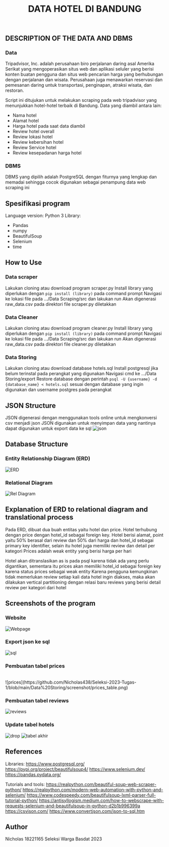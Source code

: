 <h1 align="center">
  <br>
  DATA HOTEL DI BANDUNG
  <br>
  <br>
</h1>


## DESCRIPTION OF THE DATA AND DBMS

### Data 
Tripadvisor, Inc. adalah perusahaan biro perjalanan daring asal Amerika Serikat yang mengoperasikan situs web dan aplikasi seluler yang berisi konten buatan pengguna dan situs web pencarian harga yang berhubungan dengan perjalanan dan wisata. Perusahaan juga menawarkan reservasi dan pemesanan daring untuk transportasi, penginapan, atraksi wisata, dan restoran.

Script ini ditujukan untuk melakukan scraping pada web tripadvisor yang menunjukkan hotel-hotel terbaik di Bandung. Data yang diambil antara lain:
- Nama hotel
- Alamat hotel
- Harga hotel pada saat data diambil
- Review hotel overall
- Review lokasi hotel
- Review kebersihan hotel
- Review Service hotel
- Review kesepadanan harga hotel

### DBMS
DBMS yang dipilih adalah PostgreSQL dengan fiturnya yang lengkap dan memadai sehingga cocok digunakan sebagai penampung data web scraping ini

## Spesifikasi program
Language version: Python 3
Library:
- Pandas
- numpy
- BeautifulSoup
- Selenium
- time

## How to Use

### Data scraper
Lakukan cloning atau download program scraper.py
Install library yang diperlukan dengan `pip install (library)` pada command prompt
Navigasi ke lokasi file pada .../Data Scraping/src dan lakukan run
Akan digenerasi raw_data.csv pada direktori file scraper.py diletakkan

### Data Cleaner
Lakukan cloning atau download program cleaner.py
Install library yang diperlukan dengan `pip install (library)` pada command prompt
Navigasi ke lokasi file pada .../Data Scraping/src dan lakukan run
Akan digenerasi raw_data.csv pada direktori file cleaner.py diletakkan

### Data Storing
Lakukan cloning atau download database hotels.sql
Install postgresql jika belum terinstal pada perangkat yang digunakan
Navigasi cmd ke .../Data Storing/export
Restore database dengan perintah `psql -U {username} -d {database_name} < hotels.sql` sesuai dengan database yang ingin digunakan dan username postgres pada perangkat

## JSON Structure
JSON digenerasi dengan menggunakan tools online untuk mengkonversi csv menjadi json
JSON digunakan untuk menyimpan data yang nantinya dapat digunakan untuk export data ke sql
![json](https://github.com/Nicholas438/Seleksi-2023-Tugas-1/blob/main/Data%20Scraping/screenshot/json_file.png)

## Database Structure
### Entity Relationship Diagram (ERD)
![ERD](https://github.com/Nicholas438/Seleksi-2023-Tugas-1/blob/main/Data%20Storing/design/ERD.png)
### Relational Diagram
![Rel Diagram](https://github.com/Nicholas438/Seleksi-2023-Tugas-1/blob/main/Data%20Storing/design/Relation.png)

## Explanation of ERD to relational diagram and translational process
Pada ERD, dibuat dua buah entitas yaitu hotel dan price. Hotel terhubung dengan price dengan hotel_id sebagai foreign key.
Hotel berisi alamat, point yaitu 50% berasal dari review dan 50% dari harga dan hotel_id sebagai primary key identifier, selain itu hotel juga memiliki review dan detail per kategori
Prices adalah weak entity yang berisi harga per hari

Hotel akan ditranslasikan as is pada psql karena tidak ada yang perlu digantikan, sementara itu prices akan memiliki hotel_id sebagai foreign key karena status prices sebagai weak entity
Karena pengguna kemungkinan tidak memerlukan review setiap kali data hotel ingin diakses, maka akan dilakukan vertical partitioning dengan relasi baru reviews yang berisi detail review per kategori dari hotel

## Screenshots of the program

### Website
![Webpage](https://github.com/Nicholas438/Seleksi-2023-Tugas-1/blob/main/Data%20Scraping/screenshot/website.png)

### Export json ke sql
![sql](https://github.com/Nicholas438/Seleksi-2023-Tugas-1/blob/main/Data%20Storing/screenshot/base_sql.png)

### Pembuatan tabel prices
<br>
![prices](https://github.com/Nicholas438/Seleksi-2023-Tugas-1/blob/main/Data%20Storing/screenshot/prices_table.png)

### Pembuatan tabel reviews
![reviews](https://github.com/Nicholas438/Seleksi-2023-Tugas-1/blob/main/Data%20Storing/screenshot/reviews_table.png)

### Update tabel hotels
![drop](https://github.com/Nicholas438/Seleksi-2023-Tugas-1/blob/main/Data%20Storing/screenshot/hotel_drop_update.png)
![tabel akhir](https://github.com/Nicholas438/Seleksi-2023-Tugas-1/blob/main/Data%20Storing/screenshot/hotel_table_final.png)

## References
Libraries:
https://www.postgresql.org/
https://pypi.org/project/beautifulsoup4/
https://www.selenium.dev/
https://pandas.pydata.org/

Tutorials and tools:
https://realpython.com/beautiful-soup-web-scraper-python/
https://realpython.com/modern-web-automation-with-python-and-selenium/
https://www.codespeedy.com/beautifulsoup-lxml-parser-full-tutorial-python/
https://antisyllogism.medium.com/how-to-webscrape-with-requests-selenium-and-beautifulsoup-in-python-d2b1b996399a
https://csvjson.com/
https://www.convertjson.com/json-to-sql.htm

## Author
Nicholas
18221165
Seleksi Warga Basdat 
2023

